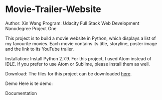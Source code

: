 # Movie-Trailer-Website

Author: Xin Wang
Program: Udacity Full Stack Web Development Nanodegree
Project One

This project is to build a movie website in Python, which displays a list of my favourite movies. Each movie contains its title, storyline, poster image and the link to its YouTube trailer.

Installation:
Install Python 2.7.9. For this project, I used Atom instead of IDLE. If you prefer to use Atom or Sublime, please install them as well.

Download:
The files for this project can be downloaded [here]().

Demo
Here is te demo: 

Documentation
